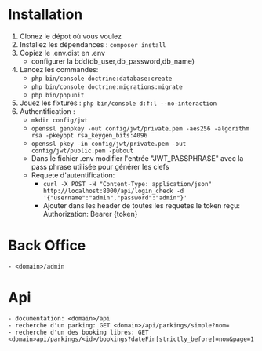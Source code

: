 # Installation

1. Clonez le dépot où vous voulez
2. Installez les dépendances : `composer install`
3. Copiez le .env.dist en .env
    - configurer la bdd(db_user,db_password,db_name)
4. Lancez les commandes:
    - `php bin/console doctrine:database:create`
    - `php bin/console doctrine:migrations:migrate`
    - `php bin/phpunit`
5. Jouez les fixtures : `php bin/console d:f:l --no-interaction`
6. Authentification : 
    - `mkdir config/jwt`
    - `openssl genpkey -out config/jwt/private.pem -aes256 -algorithm rsa -pkeyopt rsa_keygen_bits:4096`
    - `openssl pkey -in config/jwt/private.pem -out config/jwt/public.pem -pubout`
    - Dans le fichier .env modifier l'entrée "JWT_PASSPHRASE" avec la pass phrase utilisée pour générer les clefs
    - Requete d'autentification:
        * `curl -X POST -H "Content-Type: application/json" http://localhost:8000/api/login_check -d '{"username":"admin","password":"admin"}'`
        * Ajouter dans les header de toutes les requetes le token reçu: Authorization: Bearer {token} 
  
# Back Office
    - <domain>/admin
 
# Api
    - documentation: <domain>/api
    - recherche d'un parking: GET <domain>/api/parkings/simple?nom= 
    - recherche d'un des booking libres: GET <domain>api/parkings/<id>/bookings?dateFin[strictly_before]=now&page=1 
 

